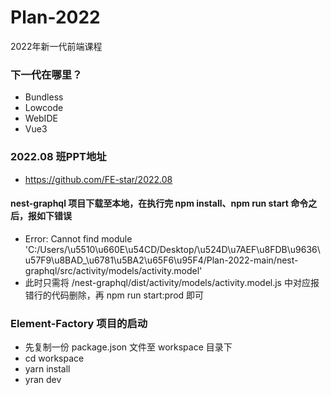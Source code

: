 # Plan-2022

2022年新一代前端课程

### 下一代在哪里？

* Bundless
* Lowcode
* WebIDE
* Vue3

### 2022.08 班PPT地址

* https://github.com/FE-star/2022.08

#### nest-graphql 项目下载至本地，在执行完 npm install、npm run start 命令之后，报如下错误
* Error: Cannot find module 'C:/Users/\u5510\u660E\u54CD/Desktop/\u524D\u7AEF\u8FDB\u9636\u57F9\u8BAD_\u6781\u5BA2\u65F6\u95F4/Plan-2022-main/nest-graphql/src/activity/models/activity.model'
* 此时只需将 /nest-graphql/dist/activity/models/activity.model.js 中对应报错行的代码删除，再 npm run start:prod 即可

### Element-Factory 项目的启动
* 先复制一份 package.json 文件至 workspace 目录下
* cd workspace
* yarn install
* yran dev
